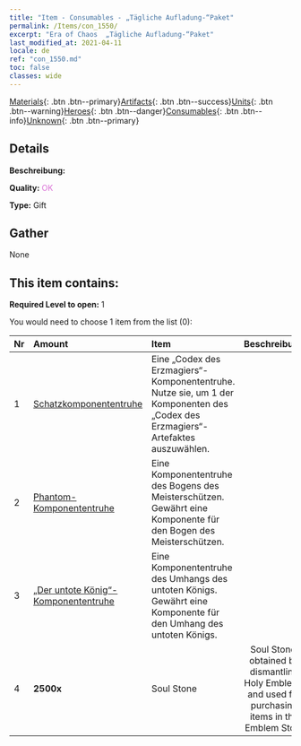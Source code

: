 ```yaml
---
title: "Item - Consumables - „Tägliche Aufladung-“Paket"
permalink: /Items/con_1550/
excerpt: "Era of Chaos  „Tägliche Aufladung-“Paket"
last_modified_at: 2021-04-11
locale: de
ref: "con_1550.md"
toc: false
classes: wide
---
```

 [Materials](/de/Items/){: .btn .btn--primary}[Artifacts](/de/Items/Artifacts/){: .btn .btn--success}[Units](/de/Items/Units/){: .btn .btn--warning}[Heroes](/de/Items/Heroes/){: .btn .btn--danger}[Consumables](/de/Items/Consumables/){: .btn .btn--info}[Unknown](/de/Items/Unknown/){: .btn .btn--primary}

## Details
 **Beschreibung:** 

 **Quality:** <span style="color: #DA70D6">OK</span>

 **Type:** Gift

## Gather

  None

## This item contains:

 **Required Level to open:** 1

 You would need to choose 1 item from the list (0):

  | Nr | Amount |     Item    | Beschreibung |
  |:---|:-------|:------------|:-----------:|
  | 1 | [Schatzkomponententruhe](/de/Items/con_1383/) | Eine „Codex des Erzmagiers“-Komponententruhe. Nutze sie, um 1 der Komponenten des „Codex des Erzmagiers“-Artefaktes auszuwählen. | 
  | 2 | [Phantom- Komponententruhe](/de/Items/con_1339/) | Eine Komponententruhe des Bogens des Meisterschützen. Gewährt eine Komponente für den Bogen des Meisterschützen. | 
  | 3 | [„Der untote König“-Komponententruhe](/de/Items/con_1340/) | Eine Komponententruhe des Umhangs des untoten Königs. Gewährt eine Komponente für den Umhang des untoten Königs. | 
  | 4 |  **2500x** | Soul Stone  | Soul Stone, obtained by dismantling Holy Emblems and used for purchasing items in the Emblem Store  | 
